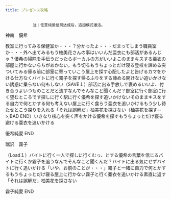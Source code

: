```yaml
---
title: プレゼンス攻略
---
```


                注：任意纯爱结局达成后，追加模式激活。

神南　優希

教室に行ってみる保健室か・・・？分かったよ・・・だまってしまう職員室か・・・外へ出てみるもう柚美花さんの事はいいんだ亜衣にも部活があるんじゃ？優希の掃除を手伝うだったらボーカルの方がいいよこのままキスする亜衣の部屋に行かないらちがあかない。もう切るもうちょっとだけ寝る登校を諦める突ついてみる帰る前に部室に寄っていこう屋上を探す心配したよと告げるカマをかける仕方なくバイトに行く霧子を探す帰るふりをする諦める開けない追いかけない誘惑に乗らない何もしない（SAVE１）部活に出る手放しで褒めるいいよ、付き合うよいつものことだと流すなんでそんなこと聞くんだ？部室に行く部室に行く望むところです探しに行く駅に行く優希を探す追いかけないそのままキスをする自力で何とかする何も考えない屋上に行く食らう亜衣を追いかけるもう少し待たせとこう探りを入れる「それは誤解だ」柚美花を探さない（柚美花を探す-->;BAD END）いきなり核心を突く声をかける優希を探すもうちょっとだけ寝る避ける亜衣を追いかける

優希純愛 END

瑞沢　霧子

（Load１）バイトに行く一人で探しに行くむっ、とする優希の言葉を信じるバイトに行くか霧子を追うなんでそんなこと聞くんだ？バイトに出る気にせずバイトに行く追いかける「いや、お前のことが・・・」霧子と一緒に自力で何とかするもうちょっとだけ寝る屋上に行かない霧子と行く亜衣を追いかける素直に返す「それは誤解だ」柚美花を探さない

霧子純愛 END


              
